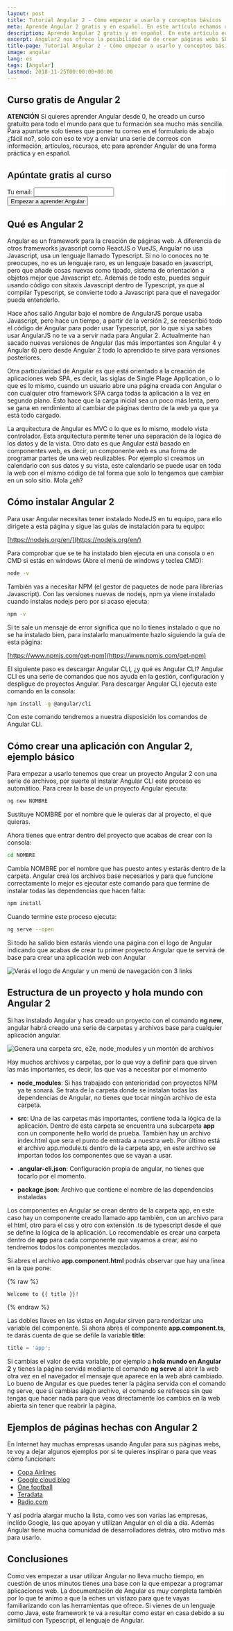 ```yaml
---
layout: post
title: Tutorial Angular 2 - Cómo empezar a usarlo y conceptos básicos 
meta: Aprende Angular 2 gratis y en español. En este artículo echamos un vistazo a su instalación y primeros pasos con este framework para el frontend
description: Aprende Angular 2 gratis y en español. En este artículo echamos un vistazo a su instalación y primeros pasos con este framework para el frontend
excerpt: Angular2 nos ofrece la posibilidad de de crear páginas webs SPA, es decir páginas compuestas de una sola página, esto tiene la ventaja de ser rápida, para ofrecer la mejor experiencia a los usuarios de nuestra página web. En este artículo iniciaremos un acercamiento a Angular2 para ver que cosas nos puede ofrecer. 
title-page: Tutorial Angular 2 - Cómo empezar a usarlo y conceptos básicos
image: angular
lang: es
tags: [Angular]
lastmod: 2018-11-25T00:00:00+00:00
---
```


## Curso gratis de Angular 2

**ATENCIÓN** Si quieres aprender Angular desde 0, he creado un curso gratuito para todo el mundo para que tu formación sea mucho más sencilla. Para apuntarte solo tienes que poner tu correo en el formulario de abajo ¿fácil no?, solo con eso te voy a enviar una serie de correos con información, artículos, recursos, etc para aprender Angular de una forma práctica y en español.

<div>
    <!-- Begin Mailchimp Signup Form -->
    <link href="//cdn-images.mailchimp.com/embedcode/classic-10_7.css" rel="stylesheet" type="text/css">
    <style type="text/css">
        #mc_embed_signup{background:#fff; clear:left; font:14px Helvetica,Arial,sans-serif; }
        /* Add your own Mailchimp form style overrides in your site stylesheet or in this style block.
        We recommend moving this block and the preceding CSS link to the HEAD of your HTML file. */
    </style>
    <div id="mc_embed_signup" class="angular_form">
    <form action="https://github.us14.list-manage.com/subscribe/post?u=cd16a671a63cd217caf6b2f3f&amp;id=660c4f875a" method="post" id="mc-embedded-subscribe-form" name="mc-embedded-subscribe-form" class="validate" target="_blank" novalidate>
        <div id="mc_embed_signup_scroll">
        <h2 class="form_title">Apúntate gratis al curso</h2>
    <div class="mc-field-group">
        <label for="mce-EMAIL">Tu email: </label>
        <input type="email" value="" name="EMAIL" class="required email form_email" id="mce-EMAIL">
    </div>
        <div id="mce-responses" class="clear">
            <div class="response" id="mce-error-response" style="display:none"></div>
            <div class="response" id="mce-success-response" style="display:none"></div>
        </div>    <!-- real people should not fill this in and expect good things - do not remove this or risk form bot signups-->
        <div style="position: absolute; left: -5000px;" aria-hidden="true"><input type="text" name="b_cd16a671a63cd217caf6b2f3f_660c4f875a" tabindex="-1" value=""></div>
        <div class="clear"><input type="submit" value="Empezar a aprender Angular" name="subscribe" id="mc-embedded-subscribe" class="button button_form_angular"></div>
        </div>
    </form>
    </div>
    <script type='text/javascript' src='//s3.amazonaws.com/downloads.mailchimp.com/js/mc-validate.js'></script><script type='text/javascript'>(function($) {window.fnames = new Array(); window.ftypes = new Array();fnames[0]='EMAIL';ftypes[0]='email';fnames[1]='FNAME';ftypes[1]='text';fnames[2]='LNAME';ftypes[2]='text';}(jQuery));var $mcj = jQuery.noConflict(true);</script>
    <!--End mc_embed_signup-->
</div>

## Qué es Angular 2

Angular es un framework para la creación de páginas web. A diferencia de otros frameworks javascript como ReactJS o VueJS, Angular no usa Javascript, usa un lenguaje llamado Typescript. Si no lo conoces no te preocupes, no es un lenguaje raro, es un lenguaje basado en javascript, pero que añade cosas nuevas como tipado, sistema de orientación a objetos mejor que Javascript etc. Además de todo esto, puedes seguir usando código con sitaxis Javascript dentro de Typescript, ya que al compilar Typescript, se convierte todo a Javascript para que el navegador pueda entenderlo.

Hace años salió Angular bajo el nombre de AngularJS porque usaba Javascript, pero hace un tiempo, a partir de la versión 2, se reescribió todo el código de Angular para poder usar Typescript, por lo que si ya sabes usar AngularJS no te va a servir nada para Angular 2. Actualmente han sacado nuevas versiones de Angular (las más importantes son Angular 4 y Angular 6) pero desde Angular 2 todo lo aprendido te sirve para versiones posteriores.

Otra particularidad de Angular es que está orientado a la creación de aplicaciones web SPA, es decir, las siglas de Single Plage Application, o lo que es lo mismo, cuando un usuario abre una página creada con Angular o con cualquier otro framework SPA carga todas la aplicación a la vez en segundo plano. Esto hace que la carga inicial sea un poco más lenta, pero se gana en rendimiento al cambiar de páginas dentro de la web ya que ya está todo cargado.

La arquitectura de Angular es MVC o lo que es lo mismo, modelo vista controlador. Esta arquitectura permite tener una separación de la lógica de los datos y de la vista. Otro dato es que Angular está basado en componentes web, es decir, un componente web es una forma de programar partes de una web reulizables. Por ejemplo si creamos un calendario con sus datos y su vista, este calendario se puede usar en toda la web con el mismo código de tal forma que solo lo tengamos que cambiar en un solo sitio. Mola ¿eh?

## Cómo instalar Angular 2

Para usar Angular necesitas tener instalado NodeJS en tu equipo, para ello dirigete a esta página y sigue las guías de instalación para tu equipo:

[https://nodejs.org/en/](https://nodejs.org/en/)

Para comprobar que se te ha instalado bien ejecuta en una consola o en CMD si estás en windows (Abre el menú de windows y teclea CMD):

```bash
node -v
```
También vas a necesitar NPM (el gestor de paquetes de node para librerías Javascript). Con las versiones nuevas de nodejs, npm ya viene instalado cuando instalas nodejs pero por si acaso ejecuta:

```bash
npm -v
```

Si te sale un mensaje de error significa que no lo tienes instalado o que no se ha instalado bien, para instalarlo manualmente hazlo siguiendo la guía de esta página:

[https://www.npmjs.com/get-npm](https://www.npmjs.com/get-npm)

El siguiente paso es descargar Angular CLI, ¿y qué es Angular CLI? Angular CLI es una serie de comandos que nos ayuda en la gestión, configuración y despligue de proyectos Angular. Para descargar Angular CLI ejecuta este comando en la consola:

```bash
npm install -g @angular/cli
```

Con este comando tendremos a nuestra disposición los comandos de Angular CLI.

## Cómo crear una aplicación con Angular 2, ejemplo básico

Para empezar a usarlo tenemos que crear un proyecto Angular 2 con una serie de archivos, por suerte al instalar Angular CLI este proceso es automático. Para crear la base de un proyecto Angular ejecuta:

```bash
ng new NOMBRE
```

Sustituye NOMBRE por el nombre que le quieras dar al proyecto, el que quieras.

Ahora tienes que entrar dentro del proyecto que acabas de crear con la consola:

```bash
cd NOMBRE
```

Cambia NOMBRE por el nombre que has puesto antes y estarás dentro de la carpeta. Angular crea los archivos base necesarios y para que funcione correctamente lo mejor es ejecutar este comando para que termine de instalar todas las dependencias que hacen falta:

```bash
npm install
```

Cuando termine este proceso ejecuta:

```bash
ng serve --open
```

Si todo ha salido bien estarás viendo una página con el logo de Angular indicando que acabas de crear tu primer proyecto Angular que te servirá de base para crear una aplicación web con Angular

<img src="https://i.imgur.com/eFs6dpB.png" class="responsive-img" alt="Verás el logo de Angular y un menú de navegación con 3 links"> 


## Estructura de un proyecto y hola mundo con Angular 2

Si has instalado Angular y has creado un proyecto con el comando **ng new**, angular habrá creado una serie de carpetas y archivos base para cualquier aplicación angular.

 <img src="https://i.imgur.com/2wdzEwT.png" class="responsive-img" alt="Genera una carpeta src, e2e, node_modules y un montón de archivos"> 

Hay muchos archivos y carpetas, por lo que voy a definir para que sirven las más importantes, es decir, las que vas a necesitar por el momento

- **node_modules**: Si has trabajado con anterioridad con proyectos NPM ya te sonará. Se trata de la carpeta donde se instalan todas las dependencias de Angular, no tienes que tocar ningún archivo de esta carpeta.

- **src**: Una de las carpetas más importantes, contiene toda la lógica de la aplicación. Dentro de esta carpeta se encuentra una subcarpeta **app** con un componente hello world de prueba. También hay un archivo index.html que sera el punto de entrada a nuestra web. Por último está el archivo app.module.ts dentro de la carpeta app, en este archivo se importan todos los componentes que se vayan a usar.

- **.angular-cli.json**: Configuración propia de angular, no tienes que tocarlo por el momento.

- **package.json**: Archivo que contiene el nombre de las dependencias instaladas

Los componentes en Angular se crean dentro de la carpeta app, en este caso hay un componente creado llamado app también, con un archivo para el html, otro para el css y otro con extensión .ts de typescript desde el que se define la lógica de la aplicación. Lo recomendable es crear una carpeta dentro de **app** para cada componente que vayamos a crear, así no tendremos todos los componentes mezclados.

Si abres el archivo **app.component.html** podrás observar que hay una línea en la que pone:

{% raw %}
```html
Welcome to {{ title }}!
```
{% endraw %}

Las dobles llaves en las vistas en Angular sirven para renderizar una variable del componente. Si ahora abres el componente **app.component.ts**, te darás cuenta de que se defile la variable **title**:

```javascript
title = 'app';
```

Si cambias el valor de esta variable, por ejemplo a **hola mundo en Angular 2** y tienes la página servida mediante el comando **ng serve** al abrir la web otra vez en el navegador el mensaje que aparece en la web abrá cambiado. Lo bueno de Angular es que puedes tener la página servida con el comando ng serve, que si cambias algún archivo, el comando se refresca sin que tengas que hacer nada para que veas directamente los cambios en la web abierta sin tener que reabrir la página.

## Ejemplos de páginas hechas con Angular 2

En Internet hay muchas empresas usando Angular para sus páginas webs, te voy a dejar algunos ejemplos por si te quieres inspirar o para que veas cómo funcionan:

- [Copa Airlines](https://www.copaair.com/en/web/us)
- [Google cloud blog](https://cloud.google.com/blog/)
- [One football](https://onefootball.com/en/home)
- [Teradata](https://teradata.github.io/covalent/#/)
- [Radio.com](https://player.radio.com/station-directory)

Y así podría alargar mucho la lista, como ves son varias las empresas, inclído Google, las que apoyan y utilizan Angular en el día a día. Además Angular tiene mucha comunidad de desarrolladores detrás, otro motivo más para usarlo.

## Conclusiones

Como ves empezar a usar utilizar Angular no lleva mucho tiempo, en cuestión de unos minutos tienes una base con la que empezar a programar aplicaciones web. La documentación de Angular es muy completa también por lo que te animo a que la eches un vistazo para que te vayas familiarizando con las herramientas que ofrece. Si vienes de un lenguaje como Java, este framework te va a resultar como estar en casa debido a su similitud con Typescript, el lenguaje de Angular.